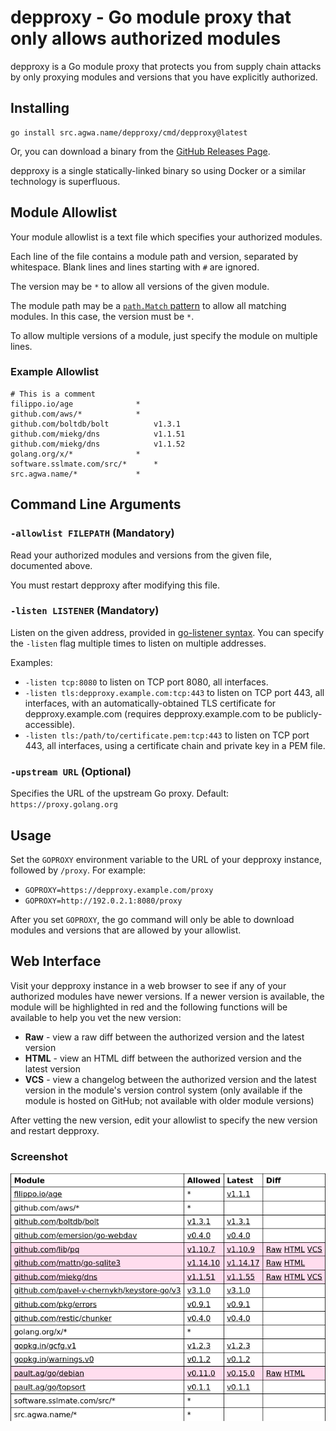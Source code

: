 # depproxy - Go module proxy that only allows authorized modules

depproxy is a Go module proxy that protects you from supply chain attacks by only proxying modules and versions that you have explicitly authorized.

## Installing

```
go install src.agwa.name/depproxy/cmd/depproxy@latest
```

Or, you can download a binary from the [GitHub Releases Page](https://github.com/AGWA/depproxy/releases).

depproxy is a single statically-linked binary so using Docker or a similar technology is superfluous.

## Module Allowlist

Your module allowlist is a text file which specifies your authorized modules.

Each line of the file contains a module path and version, separated by whitespace. Blank lines and lines starting with `#` are ignored.

The version may be `*` to allow all versions of the given module.

The module path may be a [`path.Match` pattern](https://pkg.go.dev/path#Match) to allow all matching modules.  In this case, the version must be `*`.

To allow multiple versions of a module, just specify the module on multiple lines.

### Example Allowlist

```
# This is a comment
filippo.io/age				*
github.com/aws/*			*
github.com/boltdb/bolt			v1.3.1
github.com/miekg/dns			v1.1.51
github.com/miekg/dns			v1.1.52
golang.org/x/*				*
software.sslmate.com/src/*		*
src.agwa.name/*				*
```

## Command Line Arguments

### `-allowlist FILEPATH` (Mandatory)

Read your authorized modules and versions from the given file, documented above.

You must restart depproxy after modifying this file.

### `-listen LISTENER` (Mandatory)

Listen on the given address, provided in [go-listener syntax](https://pkg.go.dev/src.agwa.name/go-listener#readme-listener-syntax).  You can specify the `-listen` flag multiple times to listen on multiple addresses.

Examples:
* `-listen tcp:8080` to listen on TCP port 8080, all interfaces.
* `-listen tls:depproxy.example.com:tcp:443` to listen on TCP port 443, all interfaces, with an automatically-obtained TLS certificate for depproxy.example.com (requires depproxy.example.com to be publicly-accessible).
* `-listen tls:/path/to/certificate.pem:tcp:443` to listen on TCP port 443, all interfaces, using a certificate chain and private key in a PEM file.

### `-upstream URL` (Optional)

Specifies the URL of the upstream Go proxy.  Default: `https://proxy.golang.org`

## Usage

Set the `GOPROXY` environment variable to the URL of your depproxy instance, followed by `/proxy`.  For example:

* `GOPROXY=https://depproxy.example.com/proxy`
* `GOPROXY=http://192.0.2.1:8080/proxy`

After you set `GOPROXY`, the go command will only be able to download modules and versions that are allowed by your allowlist.

## Web Interface

Visit your depproxy instance in a web browser to see if any of your authorized modules have newer versions.  If a newer version is available, the module will be highlighted in red and the following functions will be available to help you vet the new version:

* **Raw** - view a raw diff between the authorized version and the latest version
* **HTML** - view an HTML diff between the authorized version and the latest version
* **VCS** - view a changelog between the authorized version and the latest version in the module's version control system (only available if the module is hosted on GitHub; not available with older module versions)

After vetting the new version, edit your allowlist to specify the new version and restart depproxy.

### Screenshot

![Screenshot of web interface showing the status of your authorized modules](/doc/webapp_screenshot.png)
